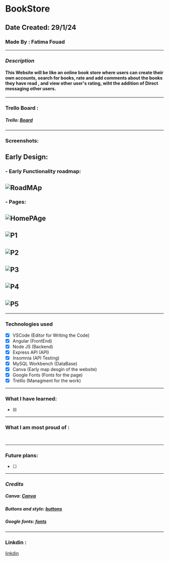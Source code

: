 # BookStore

## Date Created: 29/1/24
### Made By : Fatima Fouad
---
### **_Description_**

#### This Website will be like an online book store where users can create their own accounts, search for books, rate and add comments about the books they have read , and view other user's rating, wiht the addition of Direct messaging other users.
---
### Trello Board :

##### Trello: [Board](https://trello.com/b/fKRzpkHV)
---
###  Screenshots:
## Early Design:
### - Early Functionality roadmap:
## ![RoadMAp](RoadMap.png)

### - Pages:
## ![HomePAge](HomePAge.PNG)
## ![P1](P1.PNG)
## ![P2](P2.PNG)
## ![P3](P3.PNG)
## ![P4](P4.PNG)
## ![P5](P5.PNG)

---
### Technologies used

- [x] VSCode (Editor for Writing the Code)
- [x] Angular (FrontEnd)
- [x] Node JS (Backend)
- [x] Express API (API)
- [x] Insomnia (API Testing)
- [x] MySQL Workbench (DataBase)
- [x] Canva (Early map desgin of the website)
- [x] Google Fonts (Fonts for the page)
- [x] Trelllo (Managment for the work)

---
### What I have learned:

- [x]
---
### What I am most proud of :

```
  

```
---
### Future plans:

- [ ] 
---
### **_Credits_**

##### Canva: [Canva](https://www.canva.com/)

##### Buttons and style: [buttons](https://uiverse.io/)

##### Google fonts: [fonts](https://fonts.google.com/)

---
### Linkdin :
[linkdin](https://www.linkedin.com/in/fatima-fouad-29626312a)